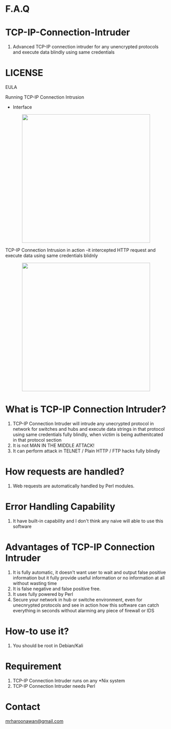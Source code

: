 # F.A.Q

# TCP-IP-Connection-Intruder
1. Advanced TCP-IP connection intruder for any unencrypted protocols and execute data blindly using same credentials

# LICENSE
EULA

Running TCP-IP Connection Intrusion
- Interface 
<div align="center">
    <img src="http://oi64.tinypic.com/169rrzn.jpg" width="400px"</img> 
</div>

TCP-IP Connection Intrusion in action
-it intercepted HTTP request and execute data using same credentials blidnly
<div align="center">
    <img src="http://oi63.tinypic.com/2ic9jxu.jpg" width="400px"</img> 
</div>


# What is TCP-IP Connection Intruder?
1. TCP-IP Connection Intruder will intrude any unecrypted protocol in network for switches and hubs and execute 
data strings in that protocol using same credentials fully blindly, when victim is being authenitcated in that protocol
section
2. It is not MAN IN THE MIDDLE ATTACK!
3. It can perform attack in TELNET / Plain HTTP / FTP hacks fully blindly

# How requests are handled?
1. Web requests are automatically handled by Perl modules.

# Error Handling Capability
1. It have built-in capability and I don't think any naive will able to use this software

# Advantages of TCP-IP Connection Intruder
1. It is fully automatic, it doesn't want user to wait and output false positive information but it fully provide useful 
information or no information at all without wasting time
2. It is false negative and false positive free.
3. It uses fully powered by Perl
5. Secure your network in hub or switche environment, even for unecnrypted protocols and see in action how this software
can catch everything in seconds without alarming any piece of firewall or IDS

# How-to use it?
1. You should be root in Debian/Kali

# Requirement
1. TCP-IP Connection Intruder runs on any *Nix system
3. TCP-IP Connection Intruder needs Perl
# Contact
mrharoonawan@gmail.com
